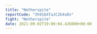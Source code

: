 ```yaml
---
title: "Netherspite"
reportCode: "3h91bXfaJC2k4vDn"
fight: "Netherspite"
date: 2021-09-02T19:09:04.426000+00:00
---
```

